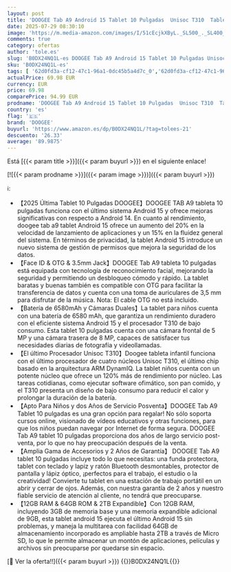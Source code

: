 ```yaml
---
layout: post
title: 'DOOGEE Tab A9 Android 15 Tablet 10 Pulgadas  Unisoc T310  Tablet para Niños 6580mAh  12GB RAM+ 64GB ROM  Cámara Principal 8MP  Tablets Altavoces Duales  Bluetooth 5.0  OTG  Jack 3.5mm  Face ID'
date: 2025-07-29 08:30:10
image: 'https://m.media-amazon.com/images/I/51cEcjkXByL._SL500_._SL400_.jpg'
comments: true
category: ofertas
author: 'tole.es'
slug: 'B0DX24NQ1L-es DOOGEE Tab A9 Android 15 Tablet 10 Pulgadas Unisoc T310...'
sku: 'B0DX24NQ1L-es'
tags: [ '62d0fd3a-cf12-47c1-96a1-0dc45b5a4d7c_0','62d0fd3a-cf12-47c1-96a1-0dc45b5a4d7c_4501','749d7d8e-47fd-431e-8b51-348b70f767e2_0','749d7d8e-47fd-431e-8b51-348b70f767e2_8101','749d7d8e-47fd-431e-8b51-348b70f767e2_9401','Arborist Merchandising Root','Computing & Accessories','Electrónica','Informática','New Arrivals Tech','New Arrivals in Electronics','Self Service','Special Features Stores','Tablets','Vuelta al cole: Informática','android','doogee','🇪🇸', ]
actualPrice: 69.98 EUR
currency: EUR
price: 69.98
comparePrice: 94.99 EUR
prodname: 'DOOGEE Tab A9 Android 15 Tablet 10 Pulgadas  Unisoc T310  Tablet para Niños 6580mAh  12GB RAM+ 64GB ROM  Cámara Principal 8MP  Tablets Altavoces Duales  Bluetooth 5.0  OTG  Jack 3.5mm  Face ID'
country: 'es'
flag: '🇪🇸'
brand: 'DOOGEE'
buyurl: 'https://www.amazon.es/dp/B0DX24NQ1L/?tag=tolees-21'
descuento: '26.33'
average: '89.9875'
---
```


Está [{{< param title >}}]({{< param buyurl >}}) en el siguiente enlace!

[![{{< param prodname >}}]({{< param image >}})]({{< param buyurl >}})

ℹ️:

- 【2025 Última Tablet 10 Pulgadas DOOGEE】DOOGEE TAB A9 tableta 10 pulgadas funciona con el último sistema Android 15 y ofrece mejoras significativas con respecto a Android 14. En cuanto al rendimiento, doogee tab a9 tablet Android 15 ofrece un aumento del 20% en la velocidad de lanzamiento de aplicaciones y un 15% en la fluidez general del sistema. En términos de privacidad, la tablet Android 15 introduce un nuevo sistema de gestión de permisos que mejora la seguridad de los datos.
- 【Face ID & OTG & 3.5mm Jack】DOOGEE Tab A9 tableta 10 pulgadas está equipada con tecnología de reconocimiento facial, mejorando la seguridad y permitiendo un desbloqueo cómodo y rápido. La tablet baratas y buenas también es compatible con OTG para facilitar la transferencia de datos y cuenta con una toma de auriculares de 3,5 mm para disfrutar de la música. Nota: El cable OTG no está incluido.
- 【Batería de 6580mAh y Cámaras Duales】La tablet para niños cuenta con una batería de 6580 mAh, que garantiza un rendimiento duradero con el eficiente sistema Android 15 y el procesador T310 de bajo consumo. Esta tablet 10 pulgadas cuenta con una cámara frontal de 5 MP y una cámara trasera de 8 MP, capaces de satisfacer tus necesidades diarias de fotografía y videollamadas.
- 【El último Procesador Unisoc T310】Doogee tableta infantil funciona con el último procesador de cuatro núcleos Unisoc T310, el último chip basado en la arquitectura ARM DynamIQ. La tablet niños cuenta con un potente núcleo que ofrece un 120% más de rendimiento por núcleo. Las tareas cotidianas, como ejecutar software ofimático, son pan comido, y el T310 presenta un diseño de bajo consumo para reducir el calor y prolongar la duración de la batería.
- 【Apto Para Niños y dos Años de Servicio Posventa】DOOGEE Tab A9 Tablet 10 pulgadas es una gran opción para regalar! No sólo soporta cursos online, visionado de vídeos educativos y otras funciones, para que los niños puedan navegar por Internet de forma segura. DOOGEE Tab A9 tablet 10 pulgadas proporciona dos años de largo servicio post-venta, por lo que no hay preocupación después de la venta.
- 【Amplia Gama de Accesorios y 2 Años de Garantía】 DOOGEE Tab A9 tablet 10 pulgadas incluye todo lo que necesitas: una funda protectora, tablet con teclado y lapiz y ratón Bluetooth desmontables, protector de pantalla y lápiz óptico, ¡perfectos para el trabajo, el estudio o la creatividad! Convierte tu tablet en una estación de trabajo portátil en un abrir y cerrar de ojos. Además, con nuestra garantía de 2 años y nuestro fiable servicio de atención al cliente, no tendrá que preocuparse.
- 【12GB RAM & 64GB ROM & 2TB Expandible】Con 12GB RAM, incluyendo 3GB de memoria base y una memoria expandible adicional de 9GB, esta tablet android 15 ejecuta el último Android 15 sin problemas, y maneja la multitarea con facilidad 64GB de almacenamiento incorporado es ampliable hasta 2TB a través de Micro SD, lo que le permite almacenar un montón de aplicaciones, películas y archivos sin preocuparse por quedarse sin espacio.

[🛒 Ver la oferta!!]({{< param buyurl >}})
{{<world>}}B0DX24NQ1L{{</world>}}
